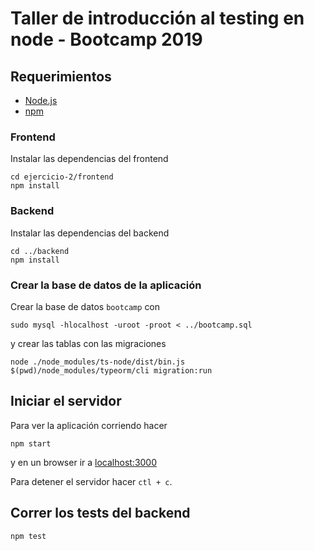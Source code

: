 # Taller de introducción al testing en node - Bootcamp 2019

## Requerimientos

* [Node.js](https://nodejs.org/en/)
* [npm](https://www.npmjs.com/)

### Frontend

Instalar las dependencias del frontend

```
cd ejercicio-2/frontend
npm install
```

### Backend

Instalar las dependencias del backend

```
cd ../backend
npm install
```

### Crear la base de datos de la aplicación

Crear la base de datos `bootcamp` con

```
sudo mysql -hlocalhost -uroot -proot < ../bootcamp.sql
```

y crear las tablas con las migraciones 

```
node ./node_modules/ts-node/dist/bin.js $(pwd)/node_modules/typeorm/cli migration:run
```

## Iniciar el servidor

Para ver la aplicación corriendo hacer

```
npm start
```

y en un browser ir a [localhost:3000](localhost:3000)

Para detener el servidor hacer `ctl + c`.

## Correr los tests del backend

```
npm test
```